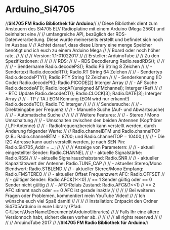 # Arduino_Si4705
//******************************************SI4705 FM Radio Bibliothek für Arduino******************************************//
// Diese Bibliothek dient zum Ansteuern des Si4705 ELV Radioplatine mit einem Arduino (Mega 2560) und beinhaltet eine 		  //
// umfangreiche API, bezüglich der RDS-Datenverarbeitung. Diese wurde meinerseits erstellt und befindet sich noch im Ausbau //
// Achtet darauf, dass diese Library eine menge Speicher benötigt und ich euch zu einem Arduino Mega 						            //
// Board oder noch höher rate.																								                                              //
//																															                                                            //
// Version:   1.1-01022017																									                                                //
// Ersteller: ArduinoTube																									                                                  //
// Zu den Spezifikationen:																									                                                //
//																															                                                            //
// RDS:																														                                                          //
// - RDS Decodierung								Radio.readRDS();														                                            //					//                                                                                                                          //
// - Sendername										Radio.decodePS();  Radio.PS	       String	8  Zeichen					                            //
// - Sendertext										Radio.decodeRT();  Radio.RT	       String	64 Zeichen					                            //
// - Sendertyp										Radio.decodePTY(); Radio.PTY       String	12 Zeichen					                            //
// - Senderkennung (ID Code)			Radio.decodePI();  Radio.PICODE[2] Interger Array						                              //
// - AF Suche										  Radio.decodeAF();  Radio.loopAF(unsigned &FMchannel);	Interger (Ref)	                    //
// - RTC Update										Radio.decodeCT();  Radio.CLOCK[3]; Radio.DATE[3];		  Interger Array	                    //
// - TP / TA / EON Kennung (EON wird nur erkannt!)	Radio.decodeTC();  Radio.TC         Interger								            //
//																															                                                            //
// Sendersuche:																												                                                      //
// - Direkteingabe per Frequenz																								                                              //
// - Manuelle Suche (Auf- und Abwärtssuche)																					                                        //
// - Automatische Suche																										                                                  //
//																															                                                            //
// Weitere Features:																										                                                    //
// - Stereo / Mono Umschaltung																								                                              //
// - Umschalten zwischen den beiden Antennen (Kopfhörer / LPI-Antenne)														                          //
// - Radiofrequenzbereich kann verstellt werden, durch Änderung folgender Werte: 											                      //
//   Radio.channelBTM und Radio.channelTOP (z.B.: Radio.channelBTM = 8700; und Radio.channelTOP = 10400;)					          //
// - Die I2C Adresse kann auch verstellt werden, je nach SEN Pin: Radio.Si4705_Addr = ...;									                //
//																															                                                            //
// Anzeige von Parametern:																									                                                //
// - aktuell eingestellter Sender:         Radio.CHANNEL																	                                  //
// - aktuelle Signalstärke:                Radio.RSSi																		                                    //
// - aktuelle Signalrauschabstand:         Radio.SNR						 					 							                                    //
// - aktueller Kapazitätswert der Antenne: Radio.TUNE_CAP																	                                  //
// - aktueller Stereo/Mono Blendwert:      Radio.STBLEND																	                                  //
// - aktueller Stereo/Mono Empfang:		     Radio.FMSTEREO																                                    //
// - aktueller Offset Frequenzwert AFC:    Radio.OFFSET																		                                  //
// - gültiger Sender:                      Radio.AFC&(1<<0) // == 1 Sender gültig oder   == 0 Sender nicht gültig			      //
// - AFC-Relais Zustand:                   Radio.AFC&(1<<1) // == 2 AFC stimmt nach oder == 0 AFC ist gerade inaktiv		    //
//																														                                            	                //
// Bei weiteren Fragen oder Problemen, kommentiert mein YouTube Video!														                          //
// Ich wünsche euch viel Spaß damit!																						                                            //
//																															                                                            //
// Installation: Entpackt den Ordner Si4705Arduino in eure Library (Pfad: C:\Users\UserName\Documents\Arduino\libraries)  	//
// Falls Ihr eine ältere Versionnoch habt, sichert diesen vorher ab.														                            //
//																															                                                            //
// all rights reserved																										                                                  //
//																															                                                            //
// ArduinoTube 2017																											                                                    //
//******************************************SI4705 FM Radio Bibliothek für Arduino******************************************//
